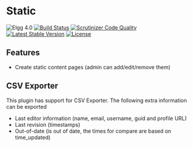 Static
======

![Elgg 4.0](https://img.shields.io/badge/Elgg-4.0-green.svg)
[![Build Status](https://scrutinizer-ci.com/g/ColdTrick/static/badges/build.png?b=master)](https://scrutinizer-ci.com/g/ColdTrick/static/build-status/master)
[![Scrutinizer Code Quality](https://scrutinizer-ci.com/g/ColdTrick/static/badges/quality-score.png?b=master)](https://scrutinizer-ci.com/g/ColdTrick/static/?branch=master)
[![Latest Stable Version](https://poser.pugx.org/coldtrick/static/v/stable.svg)](https://packagist.org/packages/coldtrick/static)
[![License](https://poser.pugx.org/coldtrick/static/license.svg)](https://packagist.org/packages/coldtrick/static)

Features
--------

- Create static content pages (admin can add/edit/remove them)

CSV Exporter
------------

This plugin has support for CSV Exporter. The following extra information can be exported

- Last editor information (name, email, username, guid and profile URL)
- Last revision (timestamps)
- Out-of-date (is out of date, the times for compare are based on time_updated)
